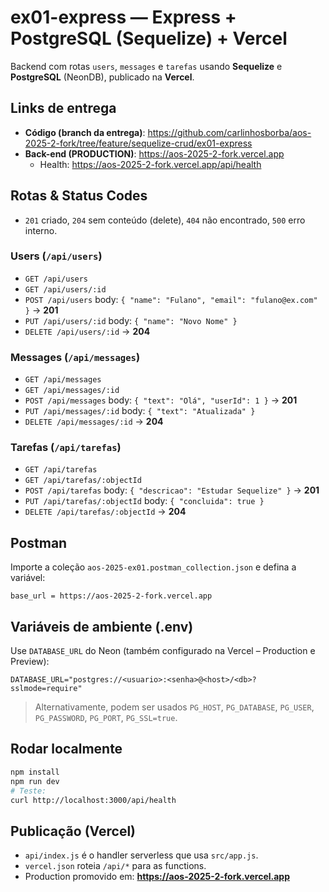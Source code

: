 # ex01-express — Express + PostgreSQL (Sequelize) + Vercel

Backend com rotas `users`, `messages` e `tarefas` usando **Sequelize** e **PostgreSQL** (NeonDB), publicado na **Vercel**.

## Links de entrega
- **Código (branch da entrega)**: https://github.com/carlinhosborba/aos-2025-2-fork/tree/feature/sequelize-crud/ex01-express
- **Back-end (PRODUCTION)**: https://aos-2025-2-fork.vercel.app  
  - Health: https://aos-2025-2-fork.vercel.app/api/health

## Rotas & Status Codes
- `201` criado, `204` sem conteúdo (delete), `404` não encontrado, `500` erro interno.

### Users (`/api/users`)
- `GET /api/users`
- `GET /api/users/:id`
- `POST /api/users` body: `{ "name": "Fulano", "email": "fulano@ex.com" }` → **201**
- `PUT /api/users/:id` body: `{ "name": "Novo Nome" }`
- `DELETE /api/users/:id` → **204**

### Messages (`/api/messages`)
- `GET /api/messages`
- `GET /api/messages/:id`
- `POST /api/messages` body: `{ "text": "Olá", "userId": 1 }` → **201**
- `PUT /api/messages/:id` body: `{ "text": "Atualizada" }`
- `DELETE /api/messages/:id` → **204**

### Tarefas (`/api/tarefas`)
- `GET /api/tarefas`
- `GET /api/tarefas/:objectId`
- `POST /api/tarefas` body: `{ "descricao": "Estudar Sequelize" }` → **201**
- `PUT /api/tarefas/:objectId` body: `{ "concluida": true }`
- `DELETE /api/tarefas/:objectId` → **204**

## Postman
Importe a coleção `aos-2025-ex01.postman_collection.json` e defina a variável:
```
base_url = https://aos-2025-2-fork.vercel.app
```

## Variáveis de ambiente (.env)
Use `DATABASE_URL` do Neon (também configurado na Vercel – Production e Preview):
```
DATABASE_URL="postgres://<usuario>:<senha>@<host>/<db>?sslmode=require"
```
> Alternativamente, podem ser usados `PG_HOST`, `PG_DATABASE`, `PG_USER`, `PG_PASSWORD`, `PG_PORT`, `PG_SSL=true`.

## Rodar localmente
```bash
npm install
npm run dev
# Teste:
curl http://localhost:3000/api/health
```

## Publicação (Vercel)
- `api/index.js` é o handler serverless que usa `src/app.js`.
- `vercel.json` roteia `/api/*` para as functions.
- Production promovido em: **https://aos-2025-2-fork.vercel.app**
